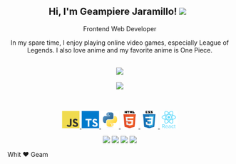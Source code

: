 <div align="center">
  <h2 style="margin-right: 10px">
    Hi, I'm Geampiere Jaramillo!
    <img
      src="https://www.icegif.com/wp-content/uploads/2022/11/icegif-473.gif"
      width="50"
    />
  </h2>
  <p>Frontend Web Developer</p>
  <p>
    In my spare time, I enjoy playing online video games, especially League of
    Legends. I also love anime and my favorite anime is One Piece.
  </p>
</div>

<br />

<div align="center">
  <img
    height="180em"
    src="https://github-readme-stats.vercel.app/api/top-langs?username=geamdev&layout=compact&langs_count=10&theme=dark"
  />

  <img
    height="180em"
    src="https://github-readme-stats.vercel.app/api?username=geamdev&show_icons=true&theme=dark&include_all_commits=true&count_private=true"
  />
</div>

<br />


<p align="center">
  <a href="https://developer.mozilla.org/en-US/docs/Web/JavaScript" target="_blank" rel="noreferrer">
    <img
      src="https://raw.githubusercontent.com/devicons/devicon/master/icons/javascript/javascript-original.svg"
      alt="javascript"
      width="40"
      height="40"
    />
  </a>
  <a href="https://www.typescriptlang.org/" target="_blank" rel="noreferrer">
    <img
      src="https://raw.githubusercontent.com/devicons/devicon/master/icons/typescript/typescript-original.svg"
      alt="typescript"
      width="40"
      height="40"
    />
  </a>
  <a href="https://www.python.org" target="_blank" rel="noreferrer">
    <img
      src="https://raw.githubusercontent.com/devicons/devicon/master/icons/python/python-original.svg"
      alt="python"
      width="40"
      height="40"
    />
  </a>
  <a href="https://www.w3.org/html/" target="_blank" rel="noreferrer">
    <img
      src="https://raw.githubusercontent.com/devicons/devicon/master/icons/html5/html5-original-wordmark.svg"
      alt="html5"
      width="40"
      height="40"
    />
  </a>
  <a href="https://www.w3schools.com/css/" target="_blank" rel="noreferrer">
    <img
      src="https://raw.githubusercontent.com/devicons/devicon/master/icons/css3/css3-original-wordmark.svg"
      alt="css3"
      width="40"
      height="40"
    />
  </a>
  <a href="https://reactjs.org/" target="_blank" rel="noreferrer">
    <img
      src="https://raw.githubusercontent.com/devicons/devicon/master/icons/react/react-original-wordmark.svg"
      alt="react"
      width="40"
      height="40"
    />
  </a>
</p>

<div align="center">
  <a href="https://www.linkedin.com/in/geam/" target="_blank"
    ><img
      src="https://img.shields.io/badge/-LinkedIn-%230077B5?style=for-the-badge&logo=linkedin&logoColor=white"
      target="_blank"
  /></a>
  <a href="https://instagram.com/geamparker" target="_blank"
    ><img
      src="https://img.shields.io/badge/-Instagram-%23E4405F?style=for-the-badge&logo=instagram&logoColor=white"
      target="_blank"
  /></a>
  <a href="https://facebook.com/geampierejaramillo" target="_blank"
    ><img
      src="https://img.shields.io/badge/-Facebook-%233b5998?style=for-the-badge&logo=facebook&logoColor=white"
      target="_blank"
  /></a>
  <a href="https://twitter.com/geampiere" target="_blank"
    ><img
      src="https://img.shields.io/badge/-Twitter-%31DA1F2?style=for-the-badge&logo=twitter&logoColor=white"
      target="_blank"
  /></a>
</div>

Whit ❤️ Geam

